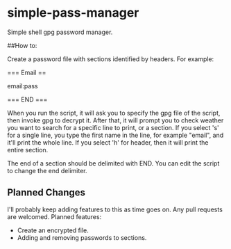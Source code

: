 # simple-pass-manager
Simple shell gpg password manager. 

##How to: 

Create a password file with sections identified by headers. 
For example: 

=== Email ==

email:pass

=== END ===

When you run the script, it will ask you to specify the gpg file
of the script, then invoke gpg to decrypt it. After that, it will prompt 
you to check weather you want to search for a specific line to print, or
a section. If you select 's' for a single line, you type the first name
in the line, for example "email", and it'll print the whole line. If you
select 'h' for header, then it will print the entire section. 

The end of a section should be delimited with END. You can edit the script to
change the end delimiter. 

## Planned Changes
I'll probably keep adding features to this as time goes on. Any pull requests
are welcomed. Planned features: 

* Create an encrypted file. 
* Adding and removing passwords to sections. 
